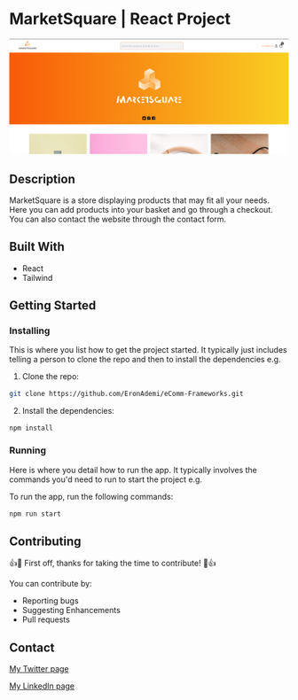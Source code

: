 # MarketSquare | React Project

![image](https://github.com/EronAdemi/eComm-Frameworks/blob/main/src/assets/wwwww.png)

## Description

MarketSquare is a store displaying products that may fit all your needs. Here you can add products into your basket and go through a checkout. You can also contact the website through the contact form.

## Built With

- React
- Tailwind

## Getting Started

### Installing

This is where you list how to get the project started. It typically just includes telling a person to clone the repo and then to install the dependencies e.g.

1. Clone the repo:

```bash
git clone https://github.com/EronAdemi/eComm-Frameworks.git
```

2. Install the dependencies:

```
npm install
```

### Running

Here is where you detail how to run the app. It typically involves the commands you'd need to run to start the project e.g.

To run the app, run the following commands:

```bash
npm run start
```

## Contributing

👍🎉 First off, thanks for taking the time to contribute! 🎉👍

You can contribute by:

- Reporting bugs
- Suggesting Enhancements
- Pull requests

## Contact

[My Twitter page](www.twitter.com)

[My LinkedIn page](www.linkedin.com)
